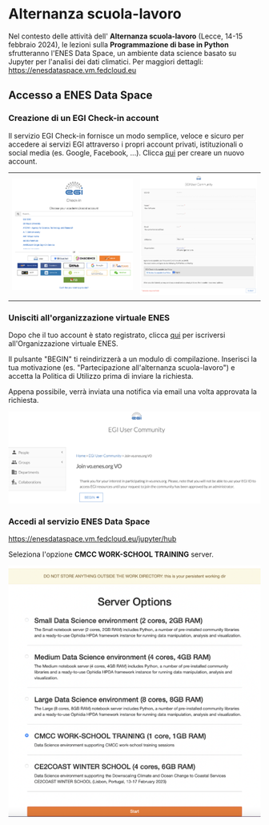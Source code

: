 # Alternanza scuola-lavoro

Nel contesto delle attività dell' **Alternanza scuola-lavoro** (Lecce, 14-15 febbraio 2024), le lezioni sulla **Programmazione di base in Python** sfrutteranno l'ENES Data Space, un ambiente data science basato su Jupyter per l'analisi dei dati climatici. Per maggiori dettagli: https://enesdataspace.vm.fedcloud.eu

## Accesso a ENES Data Space

### Creazione di un EGI Check-in account

Il servizio EGI Check-in fornisce un modo semplice, veloce e sicuro per accedere ai servizi EGI attraverso i propri account privati, istituzionali o social media (es. Google, Facebook, ...). Clicca [qui](https://aai.egi.eu/signup) per creare un nuovo account.

|                |           |
| ---------------------- | ---------------------- |
| ![cat](https://github.com/ENES-Data-Space/Alternanza/blob/main/images/Step1A.png) | ![dog](https://github.com/ENES-Data-Space/Alternanza/blob/main/images/Step1B.png) |
|                |           |

### Unisciti all'organizzazione virtuale ENES

Dopo che il tuo account è stato registrato, clicca [qui](https://aai.egi.eu/registry/co_petitions/start/coef:231) per iscriversi all'Organizzazione virtuale ENES.

Il pulsante "BEGIN" ti reindirizzerà a un modulo di compilazione. Inserisci la tua motivazione (es. "Partecipazione all'alternanza scuola-lavoro") e accetta la Politica di Utilizzo prima di inviare la richiesta.

Appena possibile, verrà inviata una notifica via email una volta approvata la richiesta.

<p align="center"> <img src="https://github.com/ENES-Data-Space/Alternanza/blob/main/images/Step2.png" width="600" /> </p>

### Accedi al servizio ENES Data Space

https://enesdataspace.vm.fedcloud.eu/jupyter/hub

Seleziona l'opzione **CMCC WORK-SCHOOL TRAINING** server.

<p align="center"> <img src="https://github.com/ENES-Data-Space/Alternanza/blob/main/images/Step3.png" width="600" /> </p>
